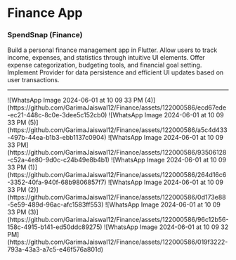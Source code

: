 <h1>Finance App</h1>

<h3>
SpendSnap (Finance)
</h3>
<p>
 Build a personal finance management app in Flutter. Allow users to track income, expenses,
and statistics through intuitive UI elements.
 Offer expense categorization, budgeting tools, and financial goal setting.
Implement Provider for data persistence and efficient UI updates based on user
transactions.

</p>
<hr>
<div style = ""> 

</div>
![WhatsApp Image 2024-06-01 at 10 09 33 PM (4)](https://github.com/GarimaJaiswal12/Finance/assets/122000586/ecd67ede-ec21-448c-8c0e-3dee5c152cb0)
![WhatsApp Image 2024-06-01 at 10 09 33 PM (5)](https://github.com/GarimaJaiswal12/Finance/assets/122000586/a5c4d433-497b-44ea-b1b3-ebb1137c0904)
![WhatsApp Image 2024-06-01 at 10 09 33 PM](https://github.com/GarimaJaiswal12/Finance/assets/122000586/93506128-c52a-4e80-9d0c-c24b49e8b4b1)
![WhatsApp Image 2024-06-01 at 10 09 33 PM (1)](https://github.com/GarimaJaiswal12/Finance/assets/122000586/264d16c6-3352-40fa-940f-68b9806857f7)
![WhatsApp Image 2024-06-01 at 10 09 33 PM (2)](https://github.com/GarimaJaiswal12/Finance/assets/122000586/0d173e88-5e59-489d-96ac-afc1583ff553)
![WhatsApp Image 2024-06-01 at 10 09 33 PM (3)](https://github.com/GarimaJaiswal12/Finance/assets/122000586/96c12b56-158c-4915-b141-ed50ddc89275)
![WhatsApp Image 2024-06-01 at 10 09 32 PM](https://github.com/GarimaJaiswal12/Finance/assets/122000586/019f3222-793a-43a3-a7c5-e46f576a801d)

